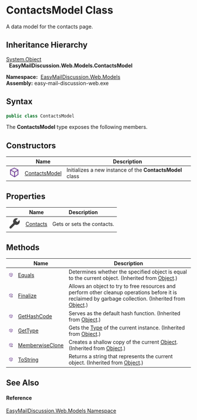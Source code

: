 ContactsModel Class
===================
A data model for the contacts page.


Inheritance Hierarchy
---------------------
[System.Object][1]  
  **EasyMailDiscussion.Web.Models.ContactsModel**  

  **Namespace:**  [EasyMailDiscussion.Web.Models][2]  
  **Assembly:** easy-mail-discussion-web.exe

Syntax
------

```csharp
public class ContactsModel
```

The **ContactsModel** type exposes the following members.


Constructors
------------

|                  | Name               | Description                                               |
| ---------------- | ------------------ | --------------------------------------------------------- |
| ![Public method] | [ContactsModel][3] | Initializes a new instance of the **ContactsModel** class |


Properties
----------

|                    | Name          | Description                |
| ------------------ | ------------- | -------------------------- |
| ![Public property] | [Contacts][4] | Gets or sets the contacts. |


Methods
-------

|                     | Name                  | Description                                                                                                                                                |
| ------------------- | --------------------- | ---------------------------------------------------------------------------------------------------------------------------------------------------------- |
| ![Public method]    | [Equals][5]           | Determines whether the specified object is equal to the current object. (Inherited from [Object][1].)                                                      |
| ![Protected method] | [Finalize][6]         | Allows an object to try to free resources and perform other cleanup operations before it is reclaimed by garbage collection. (Inherited from [Object][1].) |
| ![Public method]    | [GetHashCode][7]      | Serves as the default hash function. (Inherited from [Object][1].)                                                                                         |
| ![Public method]    | [GetType][8]          | Gets the [Type][9] of the current instance. (Inherited from [Object][1].)                                                                                  |
| ![Protected method] | [MemberwiseClone][10] | Creates a shallow copy of the current [Object][1]. (Inherited from [Object][1].)                                                                           |
| ![Public method]    | [ToString][11]        | Returns a string that represents the current object. (Inherited from [Object][1].)                                                                         |


See Also
--------

#### Reference
[EasyMailDiscussion.Web.Models Namespace][2]  

[1]: https://docs.microsoft.com/dotnet/api/system.object
[2]: ../README.md
[3]: _ctor.md
[4]: Contacts.md
[5]: https://docs.microsoft.com/dotnet/api/system.object.equals#system-object-equals(system-object)
[6]: https://docs.microsoft.com/dotnet/api/system.object.finalize#system-object-finalize
[7]: https://docs.microsoft.com/dotnet/api/system.object.gethashcode#system-object-gethashcode
[8]: https://docs.microsoft.com/dotnet/api/system.object.gettype#system-object-gettype
[9]: https://docs.microsoft.com/dotnet/api/system.type
[10]: https://docs.microsoft.com/dotnet/api/system.object.memberwiseclone#system-object-memberwiseclone
[11]: https://docs.microsoft.com/dotnet/api/system.object.tostring#System_Object_ToString
[Public method]: ../../icons/pubmethod.svg "Public method"
[Public property]: ../../icons/pubproperty.svg "Public property"
[Protected method]: ../../icons/protmethod.svg "Protected method"